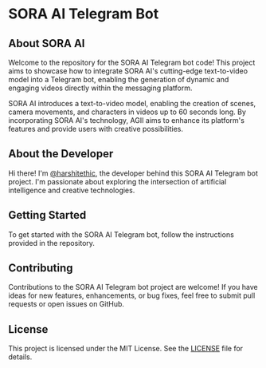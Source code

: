 <h1>SORA AI Telegram Bot</h1>
        <div class="section">
            <h2>About SORA AI</h2>
              <p>Welcome to the repository for the SORA AI Telegram bot code! This project aims to showcase how to integrate SORA AI's cutting-edge text-to-video model into a Telegram bot, enabling the generation of dynamic and engaging videos directly within the messaging platform.</p>
            <p>SORA AI introduces a text-to-video model, enabling the creation of scenes, camera movements, and characters in videos up to 60 seconds long. By incorporating SORA AI's technology, AGII aims to enhance its platform's features and provide users with creative possibilities.</p>      
        </div>
        <div class="section">
            <h2>About the Developer</h2>
            <p>Hi there! I'm <a href="https://www.youtube.com/user/harshitethic">@harshitethic</a>, the developer behind this SORA AI Telegram bot project. I'm passionate about exploring the intersection of artificial intelligence and creative technologies.</p>
        </div>
        <div class="section">
            <h2>Getting Started</h2>
            <p>To get started with the SORA AI Telegram bot, follow the instructions provided in the repository.</p>
        </div>
        <div class="section">
            <h2>Contributing</h2>
            <p>Contributions to the SORA AI Telegram bot project are welcome! If you have ideas for new features, enhancements, or bug fixes, feel free to submit pull requests or open issues on GitHub.</p>
        </div>
        <div class="section">
            <h2>License</h2>
            <p>This project is licensed under the MIT License. See the <a href="LICENSE">LICENSE</a> file for details.</p>
        </div>
